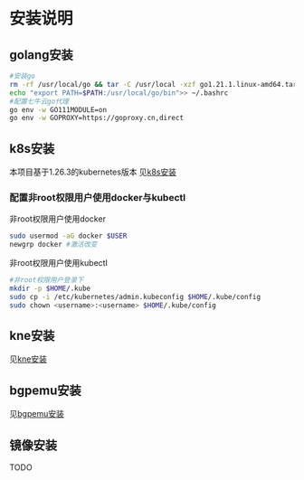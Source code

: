 # 安装说明

## golang安装

```bash
#安装go
rm -rf /usr/local/go && tar -C /usr/local -xzf go1.21.1.linux-amd64.tar.gz
echo "export PATH=$PATH:/usr/local/go/bin">> ~/.bashrc
#配置七牛云go代理
go env -w GO111MODULE=on
go env -w GOPROXY=https://goproxy.cn,direct
```

## k8s安装
本项目基于1.26.3的kubernetes版本
见[k8s安装](k8s-install.md)

### 配置非root权限用户使用docker与kubectl

非root权限用户使用docker
```bash
sudo usermod -aG docker $USER
newgrp docker #激活改变
```

非root权限用户使用kubectl
```bash
#非root权限用户登录下
mkdir -p $HOME/.kube
sudo cp -i /etc/kubernetes/admin.kubeconfig $HOME/.kube/config
sudo chown <username>:<username> $HOME/.kube/config
```

## kne安装
见[kne安装](kne-install.md)

## bgpemu安装
见[bgpemu安装](https://github.com/V3rgilius/bgpemu/blob/master/docs/setup.md)

## 镜像安装
TODO